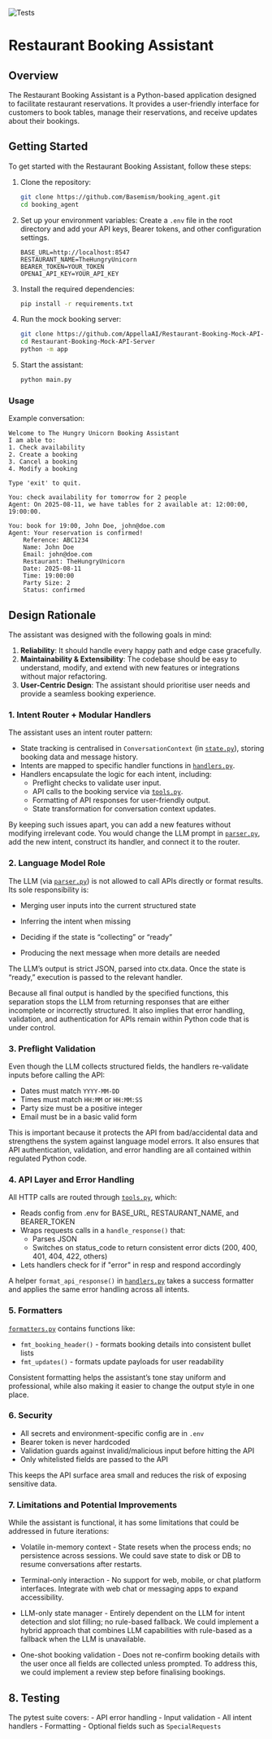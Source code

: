 ![Tests](https://github.com/Basemism/booking_agent/actions/workflows/tests.yml/badge.svg)

# Restaurant Booking Assistant

## Overview

The Restaurant Booking Assistant is a Python-based application designed to facilitate restaurant reservations. It provides a user-friendly interface for customers to book tables, manage their reservations, and receive updates about their bookings.

## Getting Started

To get started with the Restaurant Booking Assistant, follow these steps:

1. Clone the repository:
   ```bash
   git clone https://github.com/Basemism/booking_agent.git
   cd booking_agent
   ```
2. Set up your environment variables:
   Create a `.env` file in the root directory and add your API keys, Bearer tokens, and other configuration settings.
    ```env
    BASE_URL=http://localhost:8547
    RESTAURANT_NAME=TheHungryUnicorn
    BEARER_TOKEN=YOUR_TOKEN
    OPENAI_API_KEY=YOUR_API_KEY
    ```

3. Install the required dependencies:
   ```bash
   pip install -r requirements.txt
   ```

4. Run the mock booking server:
    ```bash
    git clone https://github.com/AppellaAI/Restaurant-Booking-Mock-API-Server
    cd Restaurant-Booking-Mock-API-Server
    python -m app
    ```
5. Start the assistant:
   ```bash
   python main.py
   ```
### Usage
Example conversation:

    Welcome to The Hungry Unicorn Booking Assistant
    I am able to:
    1. Check availability
    2. Create a booking
    3. Cancel a booking
    4. Modify a booking

    Type 'exit' to quit.

    You: check availability for tomorrow for 2 people
    Agent: On 2025-08-11, we have tables for 2 available at: 12:00:00, 19:00:00.

    You: book for 19:00, John Doe, john@doe.com
    Agent: Your reservation is confirmed!
        Reference: ABC1234
        Name: John Doe
        Email: john@doe.com
        Restaurant: TheHungryUnicorn
        Date: 2025-08-11
        Time: 19:00:00
        Party Size: 2
        Status: confirmed

## Design Rationale
The assistant was designed with the following goals in mind:
1. **Reliability**: It should handle every happy path and edge case gracefully.
2. **Maintainability & Extensibility**: The codebase should be easy to understand, modify, and extend with new features or integrations without major refactoring.
3. **User-Centric Design**: The assistant should prioritise user needs and provide a seamless booking experience.

### 1. Intent Router + Modular Handlers
The assistant uses an intent router pattern:
- State tracking is centralised in `ConversationContext` (in [`state.py`](state.py)), storing booking data and message history.
- Intents are mapped to specific handler functions in [`handlers.py`](handlers.py).
- Handlers encapsulate the logic for each intent, including:
  - Preflight checks to validate user input.
  - API calls to the booking service via [`tools.py`](tools.py).
  - Formatting of API responses for user-friendly output.
  - State transformation for conversation context updates.

By keeping such issues apart, you can add a new features without modifying irrelevant code. You would change the LLM prompt in [`parser.py`](parser.py), add the new intent, construct its handler, and connect it to the router.

### 2. Language Model Role
The LLM (via [`parser.py`](parser.py)) is not allowed to call APIs directly or format results. Its sole responsibility is:

- Merging user inputs into the current structured state

- Inferring the intent when missing

- Deciding if the state is “collecting” or “ready”

- Producing the next message when more details are needed

The LLM’s output is strict JSON, parsed into ctx.data. Once the state is “ready,” execution is passed to the relevant handler.

Because all final output is handled by the specified functions, this separation stops the LLM from returning responses that are either incomplete or incorrectly structured.  It also implies that error handling, validation, and authentication for APIs remain within Python code that is under control.

### 3. Preflight Validation
Even though the LLM collects structured fields, the handlers re-validate inputs before calling the API:
- Dates must match `YYYY-MM-DD`
- Times must match `HH:MM` or `HH:MM:SS`
- Party size must be a positive integer
- Email must be in a basic valid form

This is important because it protects the API from bad/accidental data and strengthens the system against language model errors.  It also ensures that API authentication, validation, and error handling are all contained within regulated Python code.

### 4. API Layer and Error Handling
All HTTP calls are routed through [`tools.py`](tools.py), which:
- Reads config from .env for BASE_URL, RESTAURANT_NAME, and BEARER_TOKEN
- Wraps requests calls in a `handle_response()` that:
    - Parses JSON
    - Switches on status_code to return consistent error dicts (200, 400, 401, 404, 422, others)
- Lets handlers check for if "error" in resp and respond accordingly

A helper `format_api_response()` in [`handlers.py`](handlers.py) takes a success formatter and applies the same error handling across all intents.

### 5. Formatters
[`formatters.py`](formatters.py) contains functions like:
- `fmt_booking_header()` - formats booking details into consistent bullet lists
- `fmt_updates()` - formats update payloads for user readability

Consistent formatting helps the assistant’s tone stay uniform and professional, while also making it easier to change the output style in one place.    

### 6. Security

- All secrets and environment-specific config are in `.env`
- Bearer token is never hardcoded
- Validation guards against invalid/malicious input before hitting the API
- Only whitelisted fields are passed to the API

This keeps the API surface area small and reduces the risk of exposing sensitive data.

### 7. Limitations and Potential Improvements
While the assistant is functional, it has some limitations that could be addressed in future iterations:
- Volatile in-memory context - State resets when the process ends; no persistence across sessions. We could save state to disk or DB to resume conversations after restarts.

- Terminal-only interaction - No support for web, mobile, or chat platform interfaces. Integrate with web chat or messaging apps to expand accessibility.

- LLM-only state manager - Entirely dependent on the LLM for intent detection and slot filling; no rule-based fallback. We could implement a hybrid approach that combines LLM capabilities with rule-based as a fallback when the LLM is unavailable.

- One-shot booking validation - Does not re-confirm booking details with the user once all fields are collected unless prompted. To address this, we could implement a review step before finalising bookings.

## 8. Testing

The pytest suite covers:
    - API error handling
    - Input validation
    - All intent handlers
    - Formatting
    - Optional fields such as `SpecialRequests`
